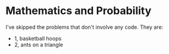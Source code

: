 # Mathematics and Probability

I've skipped the problems that don't involve any code.
They are:
* 1, basketball hoops
* 2, ants on a triangle
